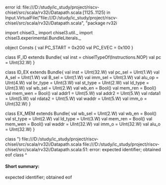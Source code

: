 error id: file:///D:/study/ic_study/project/riscv-chisel/src/scala/rv32i/Datapath.scala:[1125..1125) in Input.VirtualFile("file:///D:/study/ic_study/project/riscv-chisel/src/scala/rv32i/Datapath.scala", "package rv32i

import chisel3._
import chisel3.util._
import chisel3.experimental.BundleLiterals._

object Consts {
  val PC_START = 0x200
  val PC_EVEC = 0x100
}

class IF_ID extends Bundle{
    val inst = chiselTypeOf(Instructions.NOP)
    val pc = UInt(32.W)
}

class ID_EX extends Bundle{
    val inst = UInt(32.W)
    val pc_sel = UInt(1.W)
    val A_sel = UInt(1.W)
    val B_sel = UInt(1.W)
    val imm_sel = UInt(3.W)
    val alu_op = UInt(4.W)
    val br_type = UInt(3.W)
    val st_type = UInt(2.W)
    val ld_type = UInt(3.W)
    val wb_sel = UInt(2.W)
    val wb_en = Bool()
    val mem_ren = Bool()
    val mem_wen = Bool()
    val addr1 = UInt(5.W)
    val addr2 = UInt(5.W)
    val rdata1 = UInt(5.W)
    val rdata2 = UInt(5.W)
    val waddr = UInt(5.W)
    val imm_o = UInt(32.W)
}

class EX_MEM extends Bundle{
    val wb_sel = UInt(2.W)
    val wb_en = Bool()
    val st_type = UInt(2.W)
    val ld_type = UInt(3.W)
    val mem_ren = Bool()
    val mem_wen = Bool() 
    val waddr = UInt(32.W)
    val imm_o = UInt(32.W)
    val alu_o = UInt(32.W)
}

class ")
file:///D:/study/ic_study/project/riscv-chisel/src/scala/rv32i/Datapath.scala
file:///D:/study/ic_study/project/riscv-chisel/src/scala/rv32i/Datapath.scala:51: error: expected identifier; obtained eof
class 
      ^
#### Short summary: 

expected identifier; obtained eof
